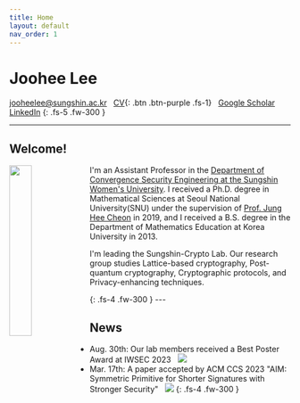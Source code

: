 ```yaml
---
title: Home
layout: default
nav_order: 1
---
```

# **Joohee Lee**
jooheelee@sungshin.ac.kr &nbsp;    [CV](Joohee_Lee____Curriculum_Vitae_0908.pdf){: .btn .btn-purple .fs-1} &nbsp; <a href="https://scholar.google.com/citations?user=CsZaTc8AAAAJ&hl=ko">Google Scholar</a> &nbsp; <a href="https://www.linkedin.com/in/joohee-lee-26baa5184/">LinkedIn</a> 
{: .fs-5 .fw-300 }

---
## Welcome!
<div>
    <img src="https://github.com/sungshincrypto/sungshincrypto.github.io/assets/143777085/85fb5360-3518-4651-910a-f7f2f5239a91" height="28%" width="28%" align="left"/>
        <p>I'm an Assistant Professor in the <a href="https://www.sungshin.ac.kr/cse/index..do">Department of Convergence Security Engineering at the Sungshin Women's University</a>. I received a Ph.D. degree in Mathematical Sciences at Seoul National University(SNU) under the supervision of <a href="https://www.math.snu.ac.kr/~jhcheon/xe2/">Prof. Jung Hee Cheon</a> in 2019, and I received a B.S. degree in the Department of Mathematics Education at Korea University in 2013.</p>
    <p>I'm leading the Sungshin-Crypto Lab. Our research group studies Lattice-based cryptography, Post-quantum cryptography, Cryptographic protocols, and Privacy-enhancing techniques.</p>
</div>
{: .fs-4 .fw-300 }
---

## News
- Aug. 30th: Our lab members received a Best Poster Award at IWSEC 2023  &nbsp;&nbsp;<img src="https://img.shields.io/badge/IWSEC 2023-512BD4?style=flat-square&logo=CV&logoColor=purple"/>
- Mar. 17th: A paper accepted by ACM CCS 2023
             "AIM: Symmetric Primitive for Shorter Signatures with Stronger Security" &nbsp; <img src="https://img.shields.io/badge/ACM CCS 2023-512BD4?style=flat-square&logo=CV&logoColor=purple"/>
{: .fs-4 .fw-300 }

[^1]: [It can take up to 10 minutes for changes to your site to publish after you push the changes to GitHub](https://docs.github.com/en/pages/setting-up-a-github-pages-site-with-jekyll/creating-a-github-pages-site-with-jekyll#creating-your-site).

[Just the Docs]: https://just-the-docs.github.io/just-the-docs/
[GitHub Pages]: https://docs.github.com/en/pages
[README]: https://github.com/just-the-docs/just-the-docs-template/blob/main/README.md
[Jekyll]: https://jekyllrb.com
[GitHub Pages / Actions workflow]: https://github.blog/changelog/2022-07-27-github-pages-custom-github-actions-workflows-beta/
[use this template]: https://github.com/just-the-docs/just-the-docs-template/generate
